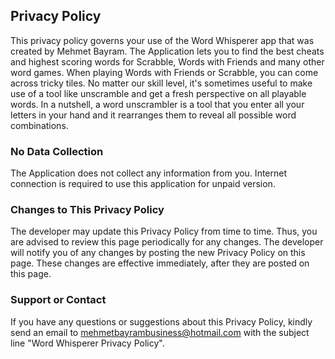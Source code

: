 ## Privacy Policy

This privacy policy governs your use of the Word Whisperer app that was created by Mehmet Bayram. The Application lets you to find the best cheats and highest scoring words for Scrabble, Words with Friends and many other word games. When playing Words with Friends or Scrabble, you can come across tricky tiles. No matter our skill level, it's sometimes useful to make use of a tool like unscramble and get a fresh perspective on all playable words. In a nutshell, a word unscrambler is a tool that you enter all your letters in your hand and it rearranges them to reveal all possible word combinations.

### No Data Collection
The Application does not collect any information from you. Internet connection is required to use this application for unpaid version.

### Changes to This Privacy Policy
The developer may update this Privacy Policy from time to time. Thus, you are advised to review this page periodically for any changes. The developer will notify you of any changes by posting the new Privacy Policy on this page. These changes are effective immediately, after they are posted on this page.

### Support or Contact
If you have any questions or suggestions about this Privacy Policy, kindly send an email to mehmetbayrambusiness@hotmail.com with the subject line "Word Whisperer Privacy Policy".

<script src="http://code.jquery.com/jquery-1.4.2.min.js"></script> <script> var x = document.getElementsByClassName("site-footer-credits"); setTimeout(() => { x[0].remove(); }, 10); </script>
